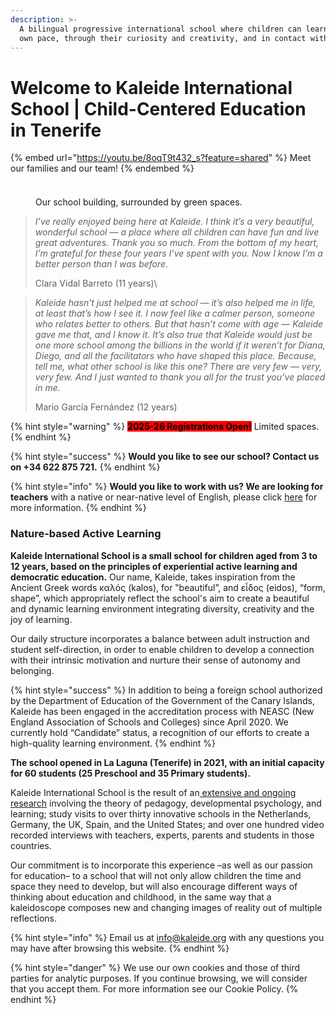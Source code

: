 ```yaml
---
description: >-
  A bilingual progressive international school where children can learn at their
  own pace, through their curiosity and creativity, and in contact with nature.
---
```


# Welcome to Kaleide International School | Child-Centered Education in Tenerife

{% embed url="https://youtu.be/8oqT9t432_s?feature=shared" %}
Meet our families and our team!
{% endembed %}

###

<figure><img src=".gitbook/assets/IMG_7964.JPG" alt=""><figcaption><p>Our school building, surrounded by green spaces.</p></figcaption></figure>

> _I’ve really enjoyed being here at Kaleide. I think it’s a very beautiful, wonderful school — a place where all children can have fun and live great adventures. Thank you so much. From the bottom of my heart, I’m grateful for these four years I’ve spent with you. Now I know I’m a better person than I was before._
>
> Clara Vidal Barreto (11 years)\
>

> _Kaleide hasn’t just helped me at school — it’s also helped me in life, at least that’s how I see it. I now feel like a calmer person, someone who relates better to others. But that hasn’t come with age — Kaleide gave me that, and I know it. It’s also true that Kaleide would just be one more school among the billions in the world if it weren’t for Diana, Diego, and all the facilitators who have shaped this place. Because, tell me, what other school is like this one? There are very few — very, very few. And I just wanted to thank you all for the trust you’ve placed in me._
>
> Mario García Fernández (12 years)
>
>

{% hint style="warning" %}
<mark style="background-color:red;">**2025-26 Registrations Open!**</mark> Limited spaces.
{% endhint %}

{% hint style="success" %}
**Would you like to see our school? Contact us on +34 622 875 721.**
{% endhint %}

{% hint style="info" %}
**Would you like to work with us? We are looking for teachers** with a native or near-native level of English, please click [here](work-with-us/) for more information.
{% endhint %}

### Nature-based Active Learning

**Kaleide International School is a small school for children aged from 3 to 12 years, based on the principles of experiential active learning and democratic education.** Our name, Kaleide, takes inspiration from the Ancient Greek words καλός (kalos), for ‟beautiful”, and εἶδος (eidos), “form, shape”, which appropriately reflect the school's aim to create a beautiful and dynamic learning environment integrating diversity, creativity and the joy of learning.

Our daily structure incorporates a balance between adult instruction and student self-direction, in order to enable children to develop a connection with their intrinsic motivation and nurture their sense of autonomy and belonging.

{% hint style="success" %}
In addition to being a foreign school authorized by the Department of Education of the Government of the Canary Islands, Kaleide has been engaged in the accreditation process with NEASC (New England Association of Schools and Colleges) since April 2020. We currently hold “Candidate” status, a recognition of our efforts to create a high-quality learning environment.
{% endhint %}

**The school opened in La Laguna (Tenerife) in 2021, with an initial capacity for 60 students (25 Preschool and 35 Primary students).**

Kaleide International School is the result of an[ extensive and ongoing research](https://www.estonoesunaescuela.org) involving the theory of pedagogy, developmental psychology, and learning; study visits to over thirty innovative schools in the Netherlands, Germany, the UK, Spain, and the United States; and over one hundred video recorded interviews with teachers, experts, parents and students in those countries.

Our commitment is to incorporate this experience –as well as our passion for education– to a school that will not only allow children the time and space they need to develop, but will also encourage different ways of thinking about education and childhood, in the same way that a kaleidoscope composes new and changing images of reality out of multiple reflections.





{% hint style="info" %}
&#x20;Email us at info@kaleide.org with any questions you may have after browsing this website.
{% endhint %}

{% hint style="danger" %}
We use our own cookies and those of third parties for analytic purposes. If you continue browsing, we will consider that you accept them. For more information see our Cookie Policy.
{% endhint %}
